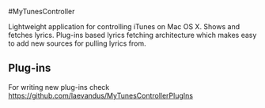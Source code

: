 #MyTunesController

Lightweight application for controlling iTunes on Mac OS X. Shows and fetches lyrics. Plug-ins based lyrics fetching architecture which makes easy to add new sources for pulling lyrics from.

## Plug-ins

For writing new plug-ins check https://github.com/laevandus/MyTunesControllerPlugIns
